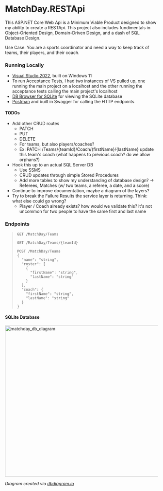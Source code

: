 # MatchDay.RESTApi
This ASP.NET Core Web Api is a Minimum Viable Product designed to show my ability to create a RESTApi. This project also includes fundimentals in Object-Oriented Design, Domain-Driven Design, and a dash of SQL Database Design.

Use Case: You are a sports coordinator and need a way to keep track of teams, their players, and their coach.

### Running Locally
- [Visual Studio 2022](https://visualstudio.microsoft.com/downloads/), built on Windows 11
- To run Acceptance Tests, I had two instances of VS pulled up, one running the main project on a localhost and the other running the acceptance tests calling the main project's localhost
- [DB Browser for SQLite](https://sqlitebrowser.org/) for viewing the SQLite database
- [Postman](https://www.postman.com/) and built in Swagger for calling the HTTP endpoints

#### TODOs
- Add other CRUD routes
  - PATCH 
  - PUT
  - DELETE
  - For teams, but also players/coaches?
  - Ex: PATCH /Teams/{teamId}/Coach/{firstName}/{lastName} update this team's coach (what happens to previous coach? do we allow orphans?)
- Hook this up to an actual SQL Server DB
  - Use SSMS
  - CRUD updates through simple Stored Procedures
  - Add more tables to show my understanding of database design? -> Referees, Matches (w/ two teams, a referee, a date, and a score)
- Continue to improve documentation, maybe a diagram of the layers?
- Try to break the Failure Results the service layer is returning. Think: what else could go wrong?
  - Player / Coach already exists? how would we validate this? it's not uncommon for two people to have the same first and last name

### Endpoints
> ```http 
> GET /MatchDay/Teams
> ```
> ```http 
> GET /MatchDay/Teams/{teamId}
> ```
> ```http 
> POST /MatchDay/Teams
> {
>   "name": "string",
>   "roster": [
>     {
>       "firstName": "string",
>       "lastName": "string"
>     }
>   ],
>   "coach": {
>     "firstName": "string",
>     "lastName": "string"
>   }
> }
> ```


#### SQLite Database
<img width="726" height="497" alt="matchday_db_diagram" src="https://github.com/user-attachments/assets/a140a0d2-2ffe-4429-966e-517de1ed0d4a" />

_Diagram created via [dbdiagram.io](https://dbdiagram.io/d)_
